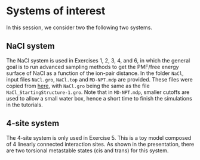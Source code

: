 # Systems of interest
In this session, we consider two the following two systems.

## NaCl system
The NaCl system is used in Exercises 1, 2, 3, 4, and 6, in which the general goal is to run advanced sampling methods to get the PMF/free energy surface of NaCl as a function of the ion-pair distance. In the folder `NaCl`, input files `NaCl.gro`, `NaCl.top` and `MD-NPT.mdp` are provided. These files were copied from [here](https://github.com/valsson-group/masterclass-22-11/tree/main/SetupSystem), with `NaCl.gro` being the same as the file `NaCl_StartingStructure-1.gro`. Note that in `MD-NPT.mdp`, smaller cutoffs are used to allow a small water box, hence a short time to finish the simulations in the tutorials. 

## 4-site system
The 4-site system is only used in Exercise 5. This is a toy model composed of 4 linearly connected interaction sites. As shown in the presentation, there are two torsional metastable states (cis and trans) for this system.

